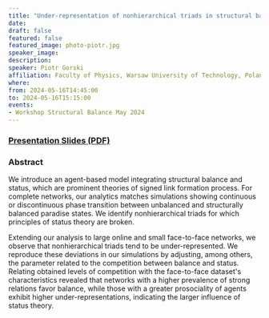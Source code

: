 ```yaml
---
title: "Under-representation of nonhierarchical triads in structural balance model"
date:
draft: false
featured: false
featured_image: photo-piotr.jpg
speaker_image:
description:
speaker: Piotr Gorski
affiliation: Faculty of Physics, Warsaw University of Technology, Poland
where:
from: 2024-05-16T14:45:00
to: 2024-05-16T15:15:00
events:
- Workshop Structural Balance May 2024 
---
```


### [Presentation Slides (PDF)](Presentation-Gorski.pdf)



### Abstract
 
We introduce an agent-based model integrating structural
balance and status, which are prominent theories of signed
link formation process. For complete networks, our analytics
matches simulations showing continuous or discontinuous
phase transition between unbalanced and structurally
balanced paradise states. We identify nonhierarchical triads
for which principles of status theory are broken. 

Extending
our analysis to large online and small face-to-face
networks, we observe that nonhierarchical triads tend to be
under-represented. We reproduce these deviations in our
simulations by adjusting, among others, the parameter
related to the competition between balance and
status. Relating obtained levels of competition with the
face-to-face dataset's characteristics revealed that
networks with a higher prevalence of strong relations favor
balance, while those with a greater prosociality of agents
exhibit higher under-representations, indicating the larger
influence of status theory.





